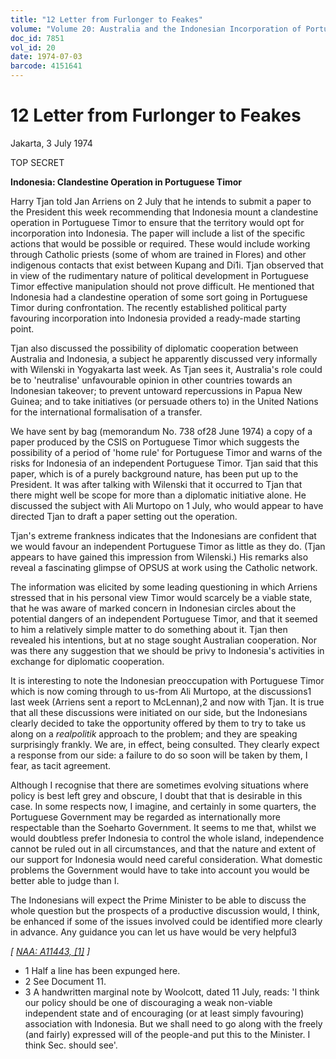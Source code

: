 ```yaml
---
title: "12 Letter from Furlonger to Feakes"
volume: "Volume 20: Australia and the Indonesian Incorporation of Portuguese Timor, 1974-1976"
doc_id: 7851
vol_id: 20
date: 1974-07-03
barcode: 4151641
---
```


# 12 Letter from Furlonger to Feakes

Jakarta, 3 July 1974

TOP SECRET

**Indonesia: Clandestine Operation in Portuguese Timor**

Harry Tjan told Jan Arriens on 2 July that he intends to submit a paper to the President this week recommending that Indonesia mount a clandestine operation in Portuguese Timor to ensure that the territory would opt for incorporation into Indonesia. The paper will include a list of the specific actions that would be possible or required. These would include working through Catholic priests (some of whom are trained in Flores) and other indigenous contacts that exist between Kupang and Di1i. Tjan observed that in view of the rudimentary nature of political development in Portuguese Timor effective manipulation should not prove difficult. He mentioned that Indonesia had a clandestine operation of some sort going in Portuguese Timor during confrontation. The recently established political party favouring incorporation into Indonesia provided a ready-made starting point.

Tjan also discussed the possibility of diplomatic cooperation between Australia and Indonesia, a subject he apparently discussed very informally with Wilenski in Yogyakarta last week. As Tjan sees it, Australia's role could be to 'neutralise' unfavourable opinion in other countries towards an Indonesian takeover; to prevent untoward repercussions in Papua New Guinea; and to take initiatives (or persuade others to) in the United Nations for the international formalisation of a transfer.

We have sent by bag (memorandum No. 738 of28 June 1974) a copy of a paper produced by the CSIS on Portuguese Timor which suggests the possibility of a period of 'home rule' for Portuguese Timor and warns of the risks for Indonesia of an independent Portuguese Timor. Tjan said that this paper, which is of a purely background nature, has been put up to the President. It was after talking with Wilenski that it occurred to Tjan that there might well be scope for more than a diplomatic initiative alone. He discussed the subject with Ali Murtopo on 1 July, who would appear to have directed Tjan to draft a paper setting out the operation.

Tjan's extreme frankness indicates that the Indonesians are confident that we would favour an independent Portuguese Timor as little as they do. (Tjan appears to have gained this impression from Wilenski.) His remarks also reveal a fascinating glimpse of OPSUS at work using the Catholic network.

The information was elicited by some leading questioning in which Arriens stressed that in his personal view Timor would scarcely be a viable state, that he was aware of marked concern in Indonesian circles about the potential dangers of an independent Portuguese Timor, and that it seemed to him a relatively simple matter to do something about it. Tjan then revealed his intentions, but at no stage sought Australian cooperation. Nor was there any suggestion that we should be privy to Indonesia's activities in exchange for diplomatic cooperation.

It is interesting to note the Indonesian preoccupation with Portuguese Timor which is now coming through to us-from Ali Murtopo, at the discussions1 last week (Arriens sent a report to McLennan),2 and now with Tjan. It is true that all these discussions were initiated on our side, but the Indonesians clearly decided to take the opportunity offered by them to try to take us along on a _realpolitik_ approach to the problem; and they are speaking surprisingly frankly. We are, in effect, being consulted. They clearly expect a response from our side: a failure to do so soon will be taken by them, I fear, as tacit agreement.

Although I recognise that there are sometimes evolving situations where policy is best left grey and obscure, I doubt that that is desirable in this case. In some respects now, I imagine, and certainly in some quarters, the Portuguese Government may be regarded as internationally more respectable than the Soeharto Government. It seems to me that, whilst we would doubtless prefer Indonesia to control the whole island, independence cannot be ruled out in all circumstances, and that the nature and extent of our support for Indonesia would need careful consideration. What domestic problems the Government would have to take into account you would be better able to judge than I.

The Indonesians will expect the Prime Minister to be able to discuss the whole question but the prospects of a productive discussion would, I think, be enhanced if some of the issues involved could be identified more clearly in advance. Any guidance you can let us have would be very helpful3

_[ [NAA: A11443, [1]](http://www.naa.gov.au/cgi-bin/Search?O=I&Number=4151641) ]_

  * 1 Half a line has been expunged here.
  * 2 See Document 11.
  * 3 A handwritten marginal note by Woolcott, dated 11 July, reads: 'I think our policy should be one of discouraging a weak non-viable independent state and of encouraging (or at least simply favouring) association with Indonesia. But we shall need to go along with the freely (and fairly) expressed will of the people-and put this to the Minister. I think Sec. should see'.


